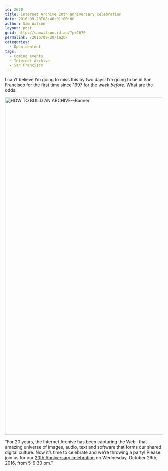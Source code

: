 ```yaml
---
id: 2670
title: Internet Archive 20th anniversary celebration
date: 2016-09-20T08:46:01+00:00
author: Sam Wilson
layout: post
guid: http://samwilson.id.au/?p=2670
permalink: /2016/09/20/ia20/
categories:
  - Open content
tags:
  - Coming events
  - Internet Archive
  - San Francisco
---
```

I can’t believe I’m going to miss this by two days! I’m going to be in San Francisco for the first time since 1997 for the _week before_. What are the odds.

<img src="https://blog.archive.org/wp-content/uploads/2016/09/HOW-TO-BUILD-AN-ARCHIVE-Banner.png" alt="HOW TO BUILD AN ARCHIVE--Banner" width="2160" height="1080" srcset="https://blog.archive.org/wp-content/uploads/2016/09/HOW-TO-BUILD-AN-ARCHIVE-Banner.png 2160w, https://blog.archive.org/wp-content/uploads/2016/09/HOW-TO-BUILD-AN-ARCHIVE-Banner-300x150.png 300w, https://blog.archive.org/wp-content/uploads/2016/09/HOW-TO-BUILD-AN-ARCHIVE-Banner-768x384.png 768w, https://blog.archive.org/wp-content/uploads/2016/09/HOW-TO-BUILD-AN-ARCHIVE-Banner-1024x512.png 1024w" sizes="(max-width: 2160px) 100vw, 2160px" />

“For 20 years, the Internet Archive has been capturing the Web– that amazing universe of images, audio, text and software that forms our shared digital culture. Now it’s time to celebrate and we’re throwing a party! Please join us for our [20th Anniversary celebration](https://blog.archive.org/2016/09/19/the-internet-archive-turns-20/) on Wednesday, October 26th, 2016, from 5-9:30 pm.”